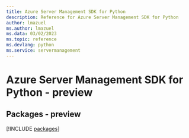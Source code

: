 ```yaml
---
title: Azure Server Management SDK for Python
description: Reference for Azure Server Management SDK for Python
author: lmazuel
ms.author: lmazuel
ms.data: 03/02/2023
ms.topic: reference
ms.devlang: python
ms.service: servermanagement
---
```

# Azure Server Management SDK for Python - preview
## Packages - preview
[!INCLUDE [packages](server-management-index.md)]